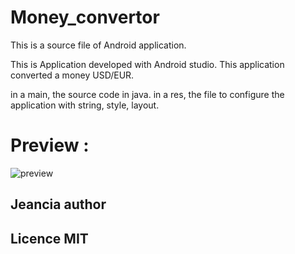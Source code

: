 # Money_convertor

This is a source file of Android application.

This is Application developed with Android studio. This application converted a money USD/EUR.

in a main, the source code in java.
in a res, the file to configure the application with string, style, layout.

# Preview :

<img src = "https://image.noelshack.com/fichiers/2018/02/6/1515852325-preview.png" title = "preview" alt = "preview">

## Jeancia author
## Licence MIT
